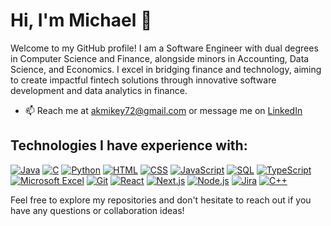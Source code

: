 # Hi, I'm Michael 👋 

Welcome to my GitHub profile! I am a Software Engineer with dual degrees in Computer Science and Finance, alongside minors in Accounting, Data Science, and Economics. I excel in bridging finance and technology, aiming to create impactful fintech solutions through innovative software development and data analytics in finance.

- 📫 Reach me at [akmikey72@gmail.com](mailto:akmikey72@gmail.com) or message me on [LinkedIn](https://www.linkedin.com/in/mbelmear/)

## Technologies I have experience with:
[![Java](https://img.shields.io/badge/-Java-007396?logo=java&logoColor=white)](https://www.oracle.com/java/)
[![C](https://img.shields.io/badge/-C-A8B9CC?logo=c&logoColor=white)](https://en.wikipedia.org/wiki/C_(programming_language))
[![Python](https://img.shields.io/badge/-Python-3776AB?logo=python&logoColor=white)](https://www.python.org/)
[![HTML](https://img.shields.io/badge/-HTML5-E34F26?logo=html5&logoColor=white)](https://developer.mozilla.org/en-US/docs/Web/HTML)
[![CSS](https://img.shields.io/badge/-CSS3-1572B6?logo=css3&logoColor=white)](https://developer.mozilla.org/en-US/docs/Web/CSS)
[![JavaScript](https://img.shields.io/badge/-JavaScript-F7DF1E?logo=javascript&logoColor=black)](https://developer.mozilla.org/en-US/docs/Web/JavaScript)
[![SQL](https://img.shields.io/badge/-SQL-4479A1?logo=postgresql&logoColor=white)](https://www.postgresql.org/)
[![TypeScript](https://img.shields.io/badge/-TypeScript-007ACC?logo=typescript&logoColor=white)](https://www.typescriptlang.org/)
[![Microsoft Excel](https://img.shields.io/badge/-Microsoft%20Excel-217346?logo=microsoftexcel&logoColor=white)](https://www.microsoft.com/en-us/microsoft-365/excel)
[![Git](https://img.shields.io/badge/-Git-F05032?logo=git&logoColor=white)](https://git-scm.com/)
[![React](https://img.shields.io/badge/-React-61DAFB?logo=react&logoColor=black)](https://reactjs.org/)
[![Next.js](https://img.shields.io/badge/-Next.js-000000?logo=nextdotjs&logoColor=white)](https://nextjs.org/)
[![Node.js](https://img.shields.io/badge/-Node.js-339933?logo=nodedotjs&logoColor=white)](https://nodejs.org/)
[![Jira](https://img.shields.io/badge/-Jira-0052CC?logo=jira&logoColor=white)](https://www.atlassian.com/software/jira)
[![C++](https://img.shields.io/badge/-C++-00599C?logo=c%2B%2B&logoColor=white)](https://isocpp.org/)

Feel free to explore my repositories and don't hesitate to reach out if you have any questions or collaboration ideas!

